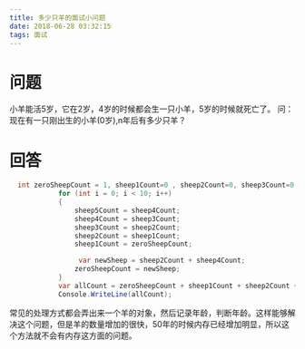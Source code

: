 ```yaml
---
title: 多少只羊的面试小问题
date: 2018-06-28 03:32:15
tags: 面试
---
```


# 问题
小羊能活5岁，它在2岁，4岁的时候都会生一只小羊，5岁的时候就死亡了。
问：现在有一只刚出生的小羊(0岁),n年后有多少只羊？


# 回答

``` C#
  int zeroSheepCount = 1, sheep1Count=0 , sheep2Count=0, sheep3Count=0, sheep4Count=0, sheep5Count=0;
            for (int i = 0; i < 10; i++)
            {
                sheep5Count = sheep4Count;
                sheep4Count = sheep3Count;
                sheep3Count = sheep2Count;
                sheep2Count = sheep1Count;
                sheep1Count = zeroSheepCount;

                 var newSheep = sheep2Count + sheep4Count;
                zeroSheepCount = newSheep;
            }
            var allCount = zeroSheepCount + sheep1Count + sheep2Count + sheep3Count + sheep4Count + sheep5Count;
            Console.WriteLine(allCount);
```

常见的处理方式都会弄出来一个羊的对象，然后记录年龄，判断年龄。这样能够解决这个问题，但是羊的数量增加的很快，50年的时候内存已经增加明显，所以这个方法就不会有内存这方面的问题。